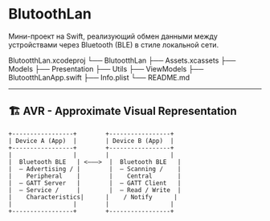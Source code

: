 # BlutoothLan

Мини-проект на Swift, реализующий обмен данными между устройствами через Bluetooth (BLE) в стиле локальной сети.

BlutootthLan.xcodeproj
└── BlutootthLan
    ├── Assets.xcassets
    ├── Models
    ├── Presentation
    ├── Utils
    ├── ViewModels
    ├── BlutootthLanApp.swift
    ├── Info.plist
    └── README.md

---

## 🏗 AVR - Approximate Visual Representation

```text
+-----------------+        +-----------------+
| Device A (App)  |        | Device B (App)  |
+-----------------+        +-----------------+
|                 |        |                 |
|  Bluetooth BLE   | <———>  |  Bluetooth BLE   |
|  — Advertising / |        |  — Scanning /    |
|    Peripheral    |        |    Central       |
|  — GATT Server   |        |  — GATT Client   |
|  — Service /     |        |  — Read / Write  |
|    Characteristics|      |    / Notify      |
|                 |        |                 |
+-----------------+        +-----------------+

